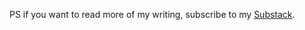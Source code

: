 PS if you want to read more of my writing, subscribe to my [Substack](https://finbarrtimbers.substack.com/). 

